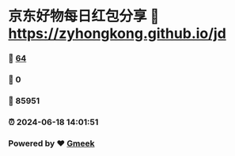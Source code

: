 # 京东好物每日红包分享 :link: https://zyhongkong.github.io/jd 
### :page_facing_up: [64](https://zyhongkong.github.io/jd/tag.html) 
### :speech_balloon: 0 
### :hibiscus: 85951 
### :alarm_clock: 2024-06-18 14:01:51 
### Powered by :heart: [Gmeek](https://github.com/Meekdai/Gmeek)
